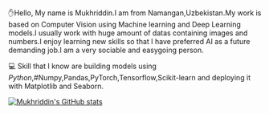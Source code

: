 

:raised_hand:Hello, My name is Mukhriddin.I am from Namangan,Uzbekistan.My work is based on Computer Vision using Machine learning and Deep Learning models.I usually work with huge amount of datas containing images and numbers.I enjoy learning new skills so that I have preferred AI as a future demanding job.I am a very sociable and easygoing person.

:computer: Skill that I know are building models using *Python*,#Numpy,Pandas,PyTorch,Tensorflow,Scikit-learn and deploying it with Matplotlib and Seaborn.  
  
[![Mukhriddin's GitHub stats](https://github-readme-stats.vercel.app/api?username=Mukhriddin19980901)](https://github.com/Mukhriddin19980901/github-readme-stats)
